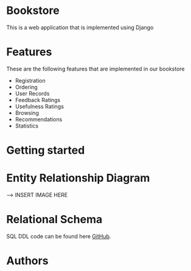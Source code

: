 # Bookstore
This is a web application that is implemented using Django 

# Features
These are the following features that are implemented in our bookstore

  * Registration 
  * Ordering
  * User Records
  * Feedback Ratings
  * Usefulness Ratings
  * Browsing 
  * Recommendations
  * Statistics
  
# Getting started

# Entity Relationship Diagram
--> INSERT IMAGE HERE

# Relational Schema 
SQL DDL code can be found here [GitHub](https://github.com/RosenZhang/DB-Bookstore-Project/blob/schemedesign/project.sql).


# Authors

